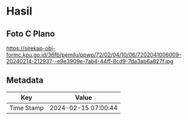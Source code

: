 # Hasil

## Foto C Plano

https://sirekap-obj-formc.kpu.go.id/36fb/pemilu/ppwp/72/02/04/10/06/7202041006009-20240214-212937--e9e3909e-7ab4-44ff-8cd9-7da3ab6a827f.jpg


## Metadata

| Key        | Value               |
| ---------- | ------------------- |
| Time Stamp | 2024-02-15 07:00:44 |



